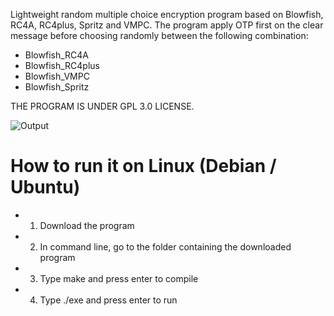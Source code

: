 Lightweight random multiple choice encryption program based on Blowfish, RC4A, RC4plus, Spritz and VMPC. 
The program apply OTP first on the clear message before choosing randomly between the following combination:
  - Blowfish_RC4A
  - Blowfish_RC4plus
  - Blowfish_VMPC
  - Blowfish_Spritz

THE PROGRAM IS UNDER GPL 3.0 LICENSE.

![Output](Home/Program/PROJECT/Image/SR-71.png?raw=true)

# How to run it on Linux (Debian / Ubuntu)
- 1) Download the program
- 2) In command line, go to the folder containing the downloaded program
- 3) Type make and press enter to compile
- 4) Type ./exe and press enter to run


